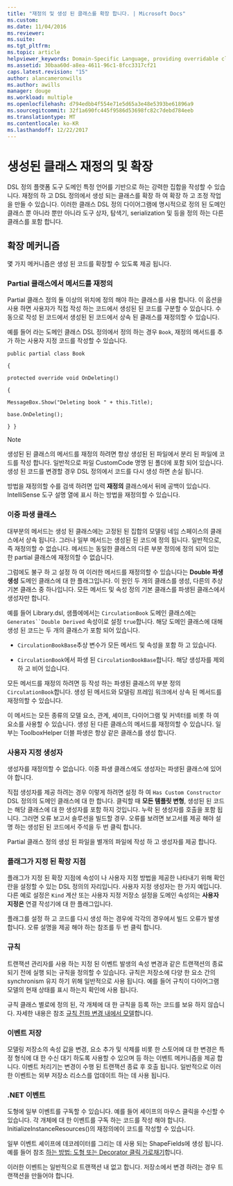 ```yaml
---
title: "재정의 및 생성 된 클래스를 확장 합니다. | Microsoft Docs"
ms.custom: 
ms.date: 11/04/2016
ms.reviewer: 
ms.suite: 
ms.tgt_pltfrm: 
ms.topic: article
helpviewer_keywords: Domain-Specific Language, providing overridable classes
ms.assetid: 30baa60d-a8ea-4611-96c1-8fcc3317cf21
caps.latest.revision: "15"
author: alancameronwills
ms.author: awills
manager: douge
ms.workload: multiple
ms.openlocfilehash: d794edbb4f554e71e5d65a3e48e5393be61896a9
ms.sourcegitcommit: 32f1a690fc445f9586d53698fc82c7debd784eeb
ms.translationtype: MT
ms.contentlocale: ko-KR
ms.lasthandoff: 12/22/2017
---
```

# <a name="overriding-and-extending-the-generated-classes"></a>생성된 클래스 재정의 및 확장
DSL 정의 플랫폼 도구 도메인 특정 언어를 기반으로 하는 강력한 집합을 작성할 수 있습니다. 재정의 하 고 DSL 정의에서 생성 되는 클래스를 확장 하 여 확장 하 고 조정 작업을 만들 수 있습니다. 이러한 클래스 DSL 정의 다이어그램에 명시적으로 정의 된 도메인 클래스 뿐 아니라 뿐만 아니라 도구 상자, 탐색기, serialization 및 등을 정의 하는 다른 클래스를 포함 합니다.  
  
## <a name="extensibility-mechanisms"></a>확장 메커니즘  
 몇 가지 메커니즘은 생성 된 코드를 확장할 수 있도록 제공 됩니다.  
  
### <a name="overriding-methods-in-a-partial-class"></a>Partial 클래스에서 메서드를 재정의  
 Partial 클래스 정의 둘 이상의 위치에 정의 해야 하는 클래스를 사용 합니다. 이 옵션을 사용 하면 사용자가 직접 작성 하는 코드에서 생성된 된 코드를 구분할 수 있습니다. 수동으로 작성 된 코드에서 생성된 된 코드에서 상속 된 클래스를 재정의할 수 있습니다.  
  
 예를 들어 라는 도메인 클래스 DSL 정의에서 정의 하는 경우 `Book`, 재정의 메서드를 추가 하는 사용자 지정 코드를 작성할 수 있습니다.  
  
 `public partial class Book`  
  
 `{`  
  
 `protected override void OnDeleting()`  
  
 `{`  
  
 `MessageBox.Show("Deleting book " + this.Title);`  
  
 `base.OnDeleting();`  
  
 `} }`  
  
> [!NOTE]
>  생성된 된 클래스의 메서드를 재정의 하려면 항상 생성된 된 파일에서 분리 된 파일에 코드를 작성 합니다. 일반적으로 파일 CustomCode 명명 된 폴더에 포함 되어 있습니다. 생성 된 코드를 변경할 경우 DSL 정의에서 코드를 다시 생성 하면 손실 됩니다.  
  
 방법을 재정의할 수를 검색 하려면 입력 **재정의** 클래스에서 뒤에 공백이 있습니다. IntelliSense 도구 설명 열에 표시 하는 방법을 재정의할 수 있습니다.  
  
### <a name="double-derived-classes"></a>이중 파생 클래스  
 대부분의 메서드는 생성 된 클래스에는 고정된 된 집합의 모델링 네임 스페이스의 클래스에서 상속 됩니다. 그러나 일부 메서드는 생성된 된 코드에 정의 됩니다. 일반적으로, 즉 재정의할 수 없습니다. 메서드는 동일한 클래스의 다른 부분 정의에 정의 되어 있는 한 partial 클래스에 재정의할 수 없습니다.  
  
 그럼에도 불구 하 고 설정 하 여 이러한 메서드를 재정의할 수 있습니다는 **Double 파생 생성** 도메인 클래스에 대 한 플래그입니다. 이 원인 두 개의 클래스를 생성, 다른의 추상 기본 클래스 중 하나입니다. 모든 메서드 및 속성 정의 기본 클래스를 파생된 클래스에서 생성자만 합니다.  
  
 예를 들어 Library.dsl, 샘플에에서는 `CirculationBook` 도메인 클래스에는 `Generates``Double Derived` 속성이로 설정 `true`합니다. 해당 도메인 클래스에 대해 생성 된 코드는 두 개의 클래스가 포함 되어 있습니다.  
  
-   `CirculationBookBase`추상 변수가 모든 메서드 및 속성을 포함 하 고 있습니다.  
  
-   `CirculationBook`에서 파생 된 `CirculationBookBase`합니다. 해당 생성자를 제외 하 고 비어 있습니다.  
  
 모든 메서드를 재정의 하려면 등 작성 하는 파생된 클래스의 부분 정의 `CirculationBook`합니다. 생성 된 메서드와 모델링 프레임 워크에서 상속 된 메서드를 재정의할 수 있습니다.  
  
 이 메서드는 모든 종류의 모델 요소, 관계, 셰이프, 다이어그램 및 커넥터를 비롯 하 여 요소를 사용할 수 있습니다. 생성 된 다른 클래스의 메서드를 재정의할 수 있습니다. 일부는 ToolboxHelper 더블 파생은 항상 같은 클래스를 생성 합니다.  
  
### <a name="custom-constructors"></a>사용자 지정 생성자  
 생성자를 재정의할 수 없습니다. 이중 파생 클래스에도 생성자는 파생된 클래스에 있어야 합니다.  
  
 직접 생성자를 제공 하려는 경우 이렇게 하려면 설정 하 여 `Has Custom Constructor` DSL 정의의 도메인 클래스에 대 한 합니다. 클릭할 때 **모든 템플릿 변형**, 생성된 된 코드는 해당 클래스에 대 한 생성자를 포함 하지 것입니다. 누락 된 생성자를 호출을 포함 됩니다. 그러면 오류 보고서 솔루션을 빌드할 경우. 오류를 보려면 보고서를 제공 해야 설명 하는 생성된 된 코드에서 주석을 두 번 클릭 합니다.  
  
 Partial 클래스 정의 생성 된 파일을 별개의 파일에 작성 하 고 생성자를 제공 합니다.  
  
### <a name="flagged-extension-points"></a>플래그가 지정 된 확장 지점  
 플래그가 지정 된 확장 지점에 속성이 나 사용자 지정 방법을 제공한 나타내기 위해 확인란을 설정할 수 있는 DSL 정의의 자리입니다. 사용자 지정 생성자는 한 가지 예입니다. 다른 예로 설정은 `Kind` 계산 또는 사용자 지정 저장소 설정을 도메인 속성의는 **사용자 지정은** 연결 작성기에 대 한 플래그입니다.  
  
 플래그를 설정 하 고 코드를 다시 생성 하는 경우에 각각의 경우에서 빌드 오류가 발생 합니다. 오류 설명을 제공 해야 하는 참조를 두 번 클릭 합니다.  
  
### <a name="rules"></a>규칙  
 트랜잭션 관리자를 사용 하는 지정 된 이벤트 발생의 속성 변경과 같은 트랜잭션의 종료 되기 전에 실행 되는 규칙을 정의할 수 있습니다. 규칙은 저장소에 다양 한 요소 간의 synchronism 유지 하기 위해 일반적으로 사용 됩니다. 예를 들어 규칙이 다이어그램 모델의 현재 상태를 표시 하는지 확인에 사용 됩니다.  
  
 규칙 클래스 별로에 정의 된, 각 개체에 대 한 규칙을 등록 하는 코드를 보유 하지 않습니다. 자세한 내용은 참조 [규칙 전파 변경 내에서 모델](../modeling/rules-propagate-changes-within-the-model.md)합니다.  
  
### <a name="store-events"></a>이벤트 저장  
 모델링 저장소의 속성 값을 변경, 요소 추가 및 삭제를 비롯 한 스토어에 대 한 변경은 특정 형식에 대 한 수신 대기 하도록 사용할 수 있으며 등 하는 이벤트 메커니즘을 제공 합니다. 이벤트 처리기는 변경이 수행 된 트랜잭션 종료 후 호출 됩니다. 일반적으로 이러한 이벤트는 외부 저장소 리소스를 업데이트 하는 데 사용 됩니다.  
  
### <a name="net-events"></a>.NET 이벤트  
 도형에 일부 이벤트를 구독할 수 있습니다. 예를 들어 셰이프의 마우스 클릭을 수신할 수 있습니다. 각 개체에 대 한 이벤트를 구독 하는 코드를 작성 해야 합니다. InitializeInstanceResources()의 재정의에이 코드를 작성할 수 있습니다.  
  
 일부 이벤트 셰이프에 데코레이터를 그리는 데 사용 되는 ShapeFields에 생성 됩니다. 예를 들어 참조 [하는 방법: 도형 또는 Decorator 클릭 가로채기](../modeling/how-to-intercept-a-click-on-a-shape-or-decorator.md)합니다.  
  
 이러한 이벤트는 일반적으로 트랜잭션 내 없고 합니다. 저장소에서 변경 하려는 경우 트랜잭션을 만들어야 합니다.